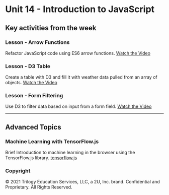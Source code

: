 # Unit 14 - Introduction to JavaScript

## Key activities from the week

### Lesson - Arrow Functions

Refactor JavaScript code using ES6 arrow functions.
[Watch the Video](https://youtu.be/8lZ0EhI3Czo)

### Lesson - D3 Table

Create a table with D3 and fill it with weather data pulled from an array of objects.
[Watch the Video](https://youtu.be/EfkbksORz-Y)

### Lesson - Form Filtering

Use D3 to filter data based on input from a form field.
[Watch the Video](https://youtu.be/EDk-4-2NtoI)

- - -

## Advanced Topics

### Machine Learning with TensorFlow.js

Brief Introduction to machine learning in the browser using the TensorFlow.js library.
[tensorflow.js](https://codingbootcamp.hosted.panopto.com/Panopto/Pages/Viewer.aspx?id=96a1d603-321f-40f5-8f29-a8e1000f81f0)

### Copyright

© 2021 Trilogy Education Services, LLC, a 2U, Inc. brand. Confidential and Proprietary. All Rights Reserved.
